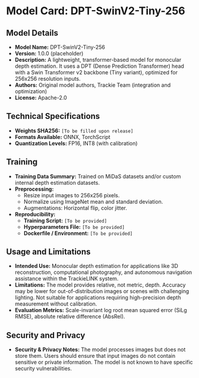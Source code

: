 # Model Card: DPT-SwinV2-Tiny-256

## Model Details
- **Model Name:** DPT-SwinV2-Tiny-256
- **Version:** 1.0.0 (placeholder)
- **Description:** A lightweight, transformer-based model for monocular depth estimation. It uses a DPT (Dense Prediction Transformer) head with a Swin Transformer v2 backbone (Tiny variant), optimized for 256x256 resolution inputs.
- **Authors:** Original model authors, Trackie Team (integration and optimization)
- **License:** Apache-2.0

## Technical Specifications
- **Weights SHA256:** `[To be filled upon release]`
- **Formats Available:** ONNX, TorchScript
- **Quantization Levels:** FP16, INT8 (with calibration)

## Training
- **Training Data Summary:** Trained on MiDaS datasets and/or custom internal depth estimation datasets.
- **Preprocessing:**
  - Resize input images to 256x256 pixels.
  - Normalize using ImageNet mean and standard deviation.
  - Augmentations: Horizontal flip, color jitter.
- **Reproducibility:**
    - **Training Script:** `[To be provided]`
    - **Hyperparameters File:** `[To be provided]`
    - **Dockerfile / Environment:** `[To be provided]`

## Usage and Limitations
- **Intended Use:** Monocular depth estimation for applications like 3D reconstruction, computational photography, and autonomous navigation assistance within the TrackieLINK system.
- **Limitations:** The model provides relative, not metric, depth. Accuracy may be lower for out-of-distribution images or scenes with challenging lighting. Not suitable for applications requiring high-precision depth measurement without calibration.
- **Evaluation Metrics:** Scale-invariant log root mean squared error (SiLg RMSE), absolute relative difference (AbsRel).

## Security and Privacy
- **Security & Privacy Notes:** The model processes images but does not store them. Users should ensure that input images do not contain sensitive or private information. The model is not known to have specific security vulnerabilities.
